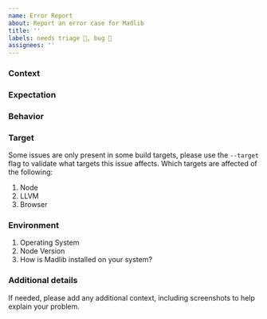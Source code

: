 ```yaml
---
name: Error Report
about: Report an error case for Madlib
title: ''
labels: needs triage 💭, bug 🦟
assignees: ''
---
```


<!--
Note: Please search here: https://github.com/madlib-lang/madlib/issues to see if an issue already exists for the bug you encountered.
-->

### Context

<!-- What were you trying to do? -->

### Expectation

<!-- What did you expect to happen? -->

### Behavior

<!-- What actually happened? -->

### Target

Some issues are only present in some build targets, please use the `--target` flag to validate what targets this issue affects. Which targets are affected of the following:

1. Node
1. LLVM
1. Browser

### Environment

<!-- Please fill out all steps -->

1. Operating System
1. Node Version
1. How is Madlib installed on your system?

### Additional details

If needed, please add any additional context, including screenshots to help explain your problem.

